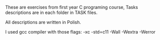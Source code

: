 These are exercises from first year C programing course,
Tasks descriptions are in each folder in TASK files.

All descriptions are written in Polish.

I used gcc compiler with those flags: -xc -std=c11 -Wall -Wextra -Werror
